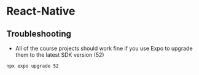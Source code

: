 # React-Native



## Troubleshooting

- All of the course projects should work fine if you use Expo to upgrade them to the latest SDK version (52)

```
npx expo upgrade 52
```